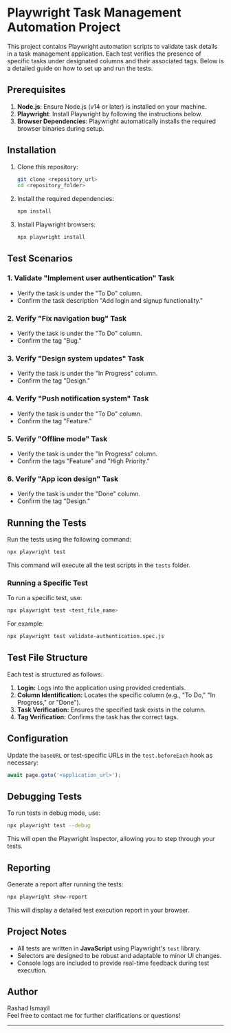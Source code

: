 # Playwright Task Management Automation Project

This project contains Playwright automation scripts to validate task details in a task management application. Each test verifies the presence of specific tasks under designated columns and their associated tags. Below is a detailed guide on how to set up and run the tests.

## Prerequisites

1. **Node.js**: Ensure Node.js (v14 or later) is installed on your machine.
2. **Playwright**: Install Playwright by following the instructions below.
3. **Browser Dependencies**: Playwright automatically installs the required browser binaries during setup.

## Installation

1. Clone this repository:

   ```bash
   git clone <repository_url>
   cd <repository_folder>
   ```

2. Install the required dependencies:

   ```bash
   npm install
   ```

3. Install Playwright browsers:

   ```bash
   npx playwright install
   ```

## Test Scenarios

### 1. Validate "Implement user authentication" Task
- Verify the task is under the "To Do" column.
- Confirm the task description "Add login and signup functionality."

### 2. Verify "Fix navigation bug" Task
- Verify the task is under the "To Do" column.
- Confirm the tag "Bug."

### 3. Verify "Design system updates" Task
- Verify the task is under the "In Progress" column.
- Confirm the tag "Design."

### 4. Verify "Push notification system" Task
- Verify the task is under the "To Do" column.
- Confirm the tag "Feature."

### 5. Verify "Offline mode" Task
- Verify the task is under the "In Progress" column.
- Confirm the tags "Feature" and "High Priority."

### 6. Verify "App icon design" Task
- Verify the task is under the "Done" column.
- Confirm the tag "Design."

## Running the Tests

Run the tests using the following command:

```bash
npx playwright test
```

This command will execute all the test scripts in the `tests` folder.

### Running a Specific Test
To run a specific test, use:

```bash
npx playwright test <test_file_name>
```

For example:

```bash
npx playwright test validate-authentication.spec.js
```

## Test File Structure
Each test is structured as follows:

1. **Login:** Logs into the application using provided credentials.
2. **Column Identification:** Locates the specific column (e.g., "To Do," "In Progress," or "Done").
3. **Task Verification:** Ensures the specified task exists in the column.
4. **Tag Verification:** Confirms the task has the correct tags.

## Configuration

Update the `baseURL` or test-specific URLs in the `test.beforeEach` hook as necessary:

```javascript
await page.goto('<application_url>');
```

## Debugging Tests
To run tests in debug mode, use:

```bash
npx playwright test --debug
```

This will open the Playwright Inspector, allowing you to step through your tests.

## Reporting
Generate a report after running the tests:

```bash
npx playwright show-report
```

This will display a detailed test execution report in your browser.

## Project Notes
- All tests are written in **JavaScript** using Playwright's `test` library.
- Selectors are designed to be robust and adaptable to minor UI changes.
- Console logs are included to provide real-time feedback during test execution.

## Author
Rashad Ismayil  
Feel free to contact me for further clarifications or questions!

---
